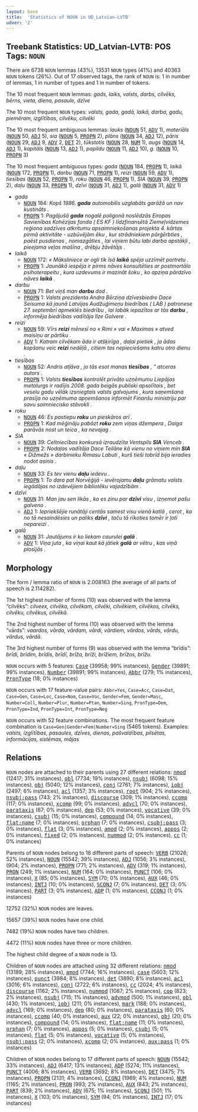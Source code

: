 ```yaml
---
layout: base
title:  'Statistics of NOUN in UD_Latvian-LVTB'
udver: '2'
---
```


## Treebank Statistics: UD_Latvian-LVTB: POS Tags: `NOUN`

There are 6738 `NOUN` lemmas (43%), 13531 `NOUN` types (41%) and 40363 `NOUN` tokens (26%).
Out of 17 observed tags, the rank of `NOUN` is: 1 in number of lemmas, 1 in number of types and 1 in number of tokens.

The 10 most frequent `NOUN` lemmas: <em>gads, laiks, valsts, darbs, cilvēks, bērns, vieta, diena, pasaule, dzīve</em>

The 10 most frequent `NOUN` types:  <em>valsts, gada, gadā, laikā, darba, gadu, piemēram, izglītības, cilvēku, cilvēki</em>

The 10 most frequent ambiguous lemmas: <em>lauks</em> (<tt><a href="lv_lvtb-pos-NOUN.html">NOUN</a></tt> 51, <tt><a href="lv_lvtb-pos-ADV.html">ADV</a></tt> 1), <em>materiāls</em> (<tt><a href="lv_lvtb-pos-NOUN.html">NOUN</a></tt> 50, <tt><a href="lv_lvtb-pos-ADJ.html">ADJ</a></tt> 5), <em>sia</em> (<tt><a href="lv_lvtb-pos-NOUN.html">NOUN</a></tt> 5, <tt><a href="lv_lvtb-pos-PROPN.html">PROPN</a></tt> 2), <em>plāns</em> (<tt><a href="lv_lvtb-pos-NOUN.html">NOUN</a></tt> 34, <tt><a href="lv_lvtb-pos-ADJ.html">ADJ</a></tt> 12), <em>pāris</em> (<tt><a href="lv_lvtb-pos-NOUN.html">NOUN</a></tt> 29, <tt><a href="lv_lvtb-pos-ADJ.html">ADJ</a></tt> 9, <tt><a href="lv_lvtb-pos-ADV.html">ADV</a></tt> 2, <tt><a href="lv_lvtb-pos-DET.html">DET</a></tt> 2), <em>tūkstotis</em> (<tt><a href="lv_lvtb-pos-NOUN.html">NOUN</a></tt> 28, <tt><a href="lv_lvtb-pos-NUM.html">NUM</a></tt> 1), <em>augs</em> (<tt><a href="lv_lvtb-pos-NOUN.html">NOUN</a></tt> 14, <tt><a href="lv_lvtb-pos-ADJ.html">ADJ</a></tt> 1), <em>kapitāls</em> (<tt><a href="lv_lvtb-pos-NOUN.html">NOUN</a></tt> 13, <tt><a href="lv_lvtb-pos-ADJ.html">ADJ</a></tt> 1), <em>papildu</em> (<tt><a href="lv_lvtb-pos-NOUN.html">NOUN</a></tt> 11, <tt><a href="lv_lvtb-pos-ADJ.html">ADJ</a></tt> 10), <em>g.</em> (<tt><a href="lv_lvtb-pos-NOUN.html">NOUN</a></tt> 10, <tt><a href="lv_lvtb-pos-PROPN.html">PROPN</a></tt> 3)

The 10 most frequent ambiguous types:  <em>gada</em> (<tt><a href="lv_lvtb-pos-NOUN.html">NOUN</a></tt> 184, <tt><a href="lv_lvtb-pos-PROPN.html">PROPN</a></tt> 1), <em>laikā</em> (<tt><a href="lv_lvtb-pos-NOUN.html">NOUN</a></tt> 172, <tt><a href="lv_lvtb-pos-PROPN.html">PROPN</a></tt> 1), <em>darbu</em> (<tt><a href="lv_lvtb-pos-NOUN.html">NOUN</a></tt> 71, <tt><a href="lv_lvtb-pos-PROPN.html">PROPN</a></tt> 1), <em>reizi</em> (<tt><a href="lv_lvtb-pos-NOUN.html">NOUN</a></tt> 59, <tt><a href="lv_lvtb-pos-ADV.html">ADV</a></tt> 1), <em>tiesības</em> (<tt><a href="lv_lvtb-pos-NOUN.html">NOUN</a></tt> 52, <tt><a href="lv_lvtb-pos-PROPN.html">PROPN</a></tt> 1), <em>roku</em> (<tt><a href="lv_lvtb-pos-NOUN.html">NOUN</a></tt> 46, <tt><a href="lv_lvtb-pos-PROPN.html">PROPN</a></tt> 1), <em>SIA</em> (<tt><a href="lv_lvtb-pos-NOUN.html">NOUN</a></tt> 39, <tt><a href="lv_lvtb-pos-PROPN.html">PROPN</a></tt> 2), <em>daļu</em> (<tt><a href="lv_lvtb-pos-NOUN.html">NOUN</a></tt> 33, <tt><a href="lv_lvtb-pos-PROPN.html">PROPN</a></tt> 1), <em>dzīvi</em> (<tt><a href="lv_lvtb-pos-NOUN.html">NOUN</a></tt> 31, <tt><a href="lv_lvtb-pos-ADJ.html">ADJ</a></tt> 1), <em>galā</em> (<tt><a href="lv_lvtb-pos-NOUN.html">NOUN</a></tt> 31, <tt><a href="lv_lvtb-pos-ADV.html">ADV</a></tt> 1)


* <em>gada</em>
  * <tt><a href="lv_lvtb-pos-NOUN.html">NOUN</a></tt> 184: <em>Kopš 1986. <b>gada</b> automobilis uzglabāts garāžā un nav kustināts .</em>
  * <tt><a href="lv_lvtb-pos-PROPN.html">PROPN</a></tt> 1: <em>Pagājušā <b>gada</b> nogalē poligonā noslēdzās Eiropas Savienības Kohēzijas fonda ( ES KF ) līdzfinansētā Ziemeļvidzemes reģiona sadzīves atkritumu apsaimniekošanas projekta 4. kārtas pirmā aktivitāte - uzbūvējām ēku , kur strādniekiem pārģērbties , paēst pusdienas , nomazgāties , lai viņiem būtu labi darba apstākļi , pieejama veļas mašīna , drēbju žāvētājs .</em>
* <em>laikā</em>
  * <tt><a href="lv_lvtb-pos-NOUN.html">NOUN</a></tt> 172: <em>« Māksliniece ar ogli tik īsā <b>laikā</b> spēja uzzīmēt portretu .</em>
  * <tt><a href="lv_lvtb-pos-PROPN.html">PROPN</a></tt> 1: <em>Jaunākā iespēja ir pirms nāves konsultēties ar postmortālo psihoterapeitu , kura uzdevums ir mazināt šoku , ko apziņa pārdzīvo nāves <b>laikā</b> .</em>
* <em>darbu</em>
  * <tt><a href="lv_lvtb-pos-NOUN.html">NOUN</a></tt> 71: <em>Bet viņš man <b>darbu</b> dod .</em>
  * <tt><a href="lv_lvtb-pos-PROPN.html">PROPN</a></tt> 1: <em>Valsts prezidenta Andra Bērziņa dzīvesbiedre Dace Seisuma kā jaunā Latvijas Audžuģimeņu biedrības ( LAB ) patronese 27. septembrī apmeklēs biedrību , lai labāk iepazītos ar tās <b>darbu</b> , informēja biedrības vadītāja Ilze Golvere .</em>
* <em>reizi</em>
  * <tt><a href="lv_lvtb-pos-NOUN.html">NOUN</a></tt> 59: <em>Vīrs <b>reizi</b> mēnesī no « Rimi » vai « Maximas » atved maisiņu ar pārtiku .</em>
  * <tt><a href="lv_lvtb-pos-ADV.html">ADV</a></tt> 1: <em>Katram cilvēkam āda ir atšķirīga , daļai pietiek , ja ādas kopšanu veic <b>reizi</b> nedēļā , citiem tas nepieciešams katru otro dienu .</em>
* <em>tiesības</em>
  * <tt><a href="lv_lvtb-pos-NOUN.html">NOUN</a></tt> 52: <em>Andris atļāva , jo tās esot manas <b>tiesības</b> , " atceras autors .</em>
  * <tt><a href="lv_lvtb-pos-PROPN.html">PROPN</a></tt> 1: <em>Valsts <b>tiesības</b> kontrolēt privāto uzņēmumu Liepājas metalurgs ir radījis 2008. gada beigās publiski apsolītais , bet veselu gadu vēlāk izsniegtais valsts galvojums , kura saņemšana prasīja no uzņēmuma apņemšanos informēt Finanšu ministriju par savu saimniecisko stāvokli .</em>
* <em>roku</em>
  * <tt><a href="lv_lvtb-pos-NOUN.html">NOUN</a></tt> 46: <em>Es pastiepu <b>roku</b> un pieskāros arī .</em>
  * <tt><a href="lv_lvtb-pos-PROPN.html">PROPN</a></tt> 1: <em>Kad mēģināju pabāzt <b>roku</b> zem viņas džempera , Daiga parāvās nost un teica , ka nevajag .</em>
* <em>SIA</em>
  * <tt><a href="lv_lvtb-pos-NOUN.html">NOUN</a></tt> 39: <em>Celtniecības konkursā izraudzīta Ventspils <b>SIA</b> Venceb .</em>
  * <tt><a href="lv_lvtb-pos-PROPN.html">PROPN</a></tt> 2: <em>Nodaļas vadītāja Dace Teilāne kā vienu no viņiem min <b>SIA</b> « Dižmežs » darbinieku Rimasu Labuti , kurš tieši tobrīd bija ieradies nodot asinis .</em>
* <em>daļu</em>
  * <tt><a href="lv_lvtb-pos-NOUN.html">NOUN</a></tt> 33: <em>Es tev vienu <b>daļu</b> iedevu .</em>
  * <tt><a href="lv_lvtb-pos-PROPN.html">PROPN</a></tt> 1: <em>To dara pat Norvēģijā - ievērojamu <b>daļu</b> grāmatu valsts iegādājas no izdevējiem bibliotēku vajadzībām .</em>
* <em>dzīvi</em>
  * <tt><a href="lv_lvtb-pos-NOUN.html">NOUN</a></tt> 31: <em>Man jau sen likās , ka es zinu par <b>dzīvi</b> visu , izņemot pašu galveno .</em>
  * <tt><a href="lv_lvtb-pos-ADJ.html">ADJ</a></tt> 1: <em>Iepriekšējie runātāji centās samest visu vienā katlā , cerot , ka no tā nesaindēsies un paliks <b>dzīvi</b> , taču tā rīkoties tomēr ir ļoti nepareizi .</em>
* <em>galā</em>
  * <tt><a href="lv_lvtb-pos-NOUN.html">NOUN</a></tt> 31: <em>Jautājums ir ko liekam caurulei <b>galā</b> .</em>
  * <tt><a href="lv_lvtb-pos-ADV.html">ADV</a></tt> 1: <em>Viņa juta , ka viņai kaut kā jātiek <b>galā</b> ar vētru , kas viņā plosījās .</em>

## Morphology

The form / lemma ratio of `NOUN` is 2.008163 (the average of all parts of speech is 2.114282).

The 1st highest number of forms (10) was observed with the lemma “cilvēks”: <em>cilveex, cilvēka, cilvēkam, cilvēki, cilvēkiem, cilvēkos, cilvēks, cilvēku, cilvēkus, cilvēkā</em>.

The 2nd highest number of forms (10) was observed with the lemma “vārds”: <em>vaardos, vārda, vārdam, vārdi, vārdiem, vārdos, vārds, vārdu, vārdus, vārdā</em>.

The 3rd highest number of forms (9) was observed with the lemma “brīdis”: <em>brīdi, brīdim, brīdis, brīdī, brīža, brīži, brīžiem, brīžos, brīžu</em>.

`NOUN` occurs with 5 features: <tt><a href="lv_lvtb-feat-Case.html">Case</a></tt> (39958; 99% instances), <tt><a href="lv_lvtb-feat-Gender.html">Gender</a></tt> (39891; 99% instances), <tt><a href="lv_lvtb-feat-Number.html">Number</a></tt> (39891; 99% instances), <tt><a href="lv_lvtb-feat-Abbr.html">Abbr</a></tt> (279; 1% instances), <tt><a href="lv_lvtb-feat-PronType.html">PronType</a></tt> (18; 0% instances)

`NOUN` occurs with 17 feature-value pairs: `Abbr=Yes`, `Case=Acc`, `Case=Dat`, `Case=Gen`, `Case=Loc`, `Case=Nom`, `Case=Voc`, `Gender=Fem`, `Gender=Masc`, `Number=Coll`, `Number=Plur`, `Number=Ptan`, `Number=Sing`, `PronType=Dem`, `PronType=Ind`, `PronType=Int`, `PronType=Neg`

`NOUN` occurs with 52 feature combinations.
The most frequent feature combination is `Case=Gen|Gender=Fem|Number=Sing` (5465 tokens).
Examples: <em>valsts, izglītības, pasaules, dzīves, dienas, pašvaldības, pilsētas, informācijas, sistēmas, mājas</em>


## Relations

`NOUN` nodes are attached to their parents using 27 different relations: <tt><a href="lv_lvtb-dep-nmod.html">nmod</a></tt> (12417; 31% instances), <tt><a href="lv_lvtb-dep-obl.html">obl</a></tt> (7734; 19% instances), <tt><a href="lv_lvtb-dep-nsubj.html">nsubj</a></tt> (6098; 15% instances), <tt><a href="lv_lvtb-dep-obj.html">obj</a></tt> (5040; 12% instances), <tt><a href="lv_lvtb-dep-conj.html">conj</a></tt> (2761; 7% instances), <tt><a href="lv_lvtb-dep-iobj.html">iobj</a></tt> (2497; 6% instances), <tt><a href="lv_lvtb-dep-acl.html">acl</a></tt> (1357; 3% instances), <tt><a href="lv_lvtb-dep-root.html">root</a></tt> (904; 2% instances), <tt><a href="lv_lvtb-dep-nsubj-pass.html">nsubj:pass</a></tt> (743; 2% instances), <tt><a href="lv_lvtb-dep-discourse.html">discourse</a></tt> (309; 1% instances), <tt><a href="lv_lvtb-dep-ccomp.html">ccomp</a></tt> (117; 0% instances), <tt><a href="lv_lvtb-dep-xcomp.html">xcomp</a></tt> (99; 0% instances), <tt><a href="lv_lvtb-dep-advcl.html">advcl</a></tt> (70; 0% instances), <tt><a href="lv_lvtb-dep-parataxis.html">parataxis</a></tt> (67; 0% instances), <tt><a href="lv_lvtb-dep-dep.html">dep</a></tt> (53; 0% instances), <tt><a href="lv_lvtb-dep-vocative.html">vocative</a></tt> (39; 0% instances), <tt><a href="lv_lvtb-dep-csubj.html">csubj</a></tt> (15; 0% instances), <tt><a href="lv_lvtb-dep-compound.html">compound</a></tt> (14; 0% instances), <tt><a href="lv_lvtb-dep-flat-name.html">flat:name</a></tt> (7; 0% instances), <tt><a href="lv_lvtb-dep-orphan.html">orphan</a></tt> (7; 0% instances), <tt><a href="lv_lvtb-dep-csubj-pass.html">csubj:pass</a></tt> (3; 0% instances), <tt><a href="lv_lvtb-dep-flat.html">flat</a></tt> (3; 0% instances), <tt><a href="lv_lvtb-dep-amod.html">amod</a></tt> (2; 0% instances), <tt><a href="lv_lvtb-dep-appos.html">appos</a></tt> (2; 0% instances), <tt><a href="lv_lvtb-dep-fixed.html">fixed</a></tt> (2; 0% instances), <tt><a href="lv_lvtb-dep-nummod.html">nummod</a></tt> (2; 0% instances), <tt><a href="lv_lvtb-dep-cc.html">cc</a></tt> (1; 0% instances)

Parents of `NOUN` nodes belong to 18 different parts of speech: <tt><a href="lv_lvtb-pos-VERB.html">VERB</a></tt> (21026; 52% instances), <tt><a href="lv_lvtb-pos-NOUN.html">NOUN</a></tt> (15542; 39% instances), <tt><a href="lv_lvtb-pos-ADJ.html">ADJ</a></tt> (1056; 3% instances),  (904; 2% instances), <tt><a href="lv_lvtb-pos-PROPN.html">PROPN</a></tt> (771; 2% instances), <tt><a href="lv_lvtb-pos-ADV.html">ADV</a></tt> (319; 1% instances), <tt><a href="lv_lvtb-pos-PRON.html">PRON</a></tt> (249; 1% instances), <tt><a href="lv_lvtb-pos-NUM.html">NUM</a></tt> (164; 0% instances), <tt><a href="lv_lvtb-pos-PUNCT.html">PUNCT</a></tt> (106; 0% instances), <tt><a href="lv_lvtb-pos-X.html">X</a></tt> (85; 0% instances), <tt><a href="lv_lvtb-pos-SYM.html">SYM</a></tt> (70; 0% instances), <tt><a href="lv_lvtb-pos-AUX.html">AUX</a></tt> (46; 0% instances), <tt><a href="lv_lvtb-pos-INTJ.html">INTJ</a></tt> (10; 0% instances), <tt><a href="lv_lvtb-pos-SCONJ.html">SCONJ</a></tt> (7; 0% instances), <tt><a href="lv_lvtb-pos-DET.html">DET</a></tt> (3; 0% instances), <tt><a href="lv_lvtb-pos-PART.html">PART</a></tt> (3; 0% instances), <tt><a href="lv_lvtb-pos-ADP.html">ADP</a></tt> (1; 0% instances), <tt><a href="lv_lvtb-pos-CCONJ.html">CCONJ</a></tt> (1; 0% instances)

12752 (32%) `NOUN` nodes are leaves.

15657 (39%) `NOUN` nodes have one child.

7482 (19%) `NOUN` nodes have two children.

4472 (11%) `NOUN` nodes have three or more children.

The highest child degree of a `NOUN` node is 13.

Children of `NOUN` nodes are attached using 32 different relations: <tt><a href="lv_lvtb-dep-nmod.html">nmod</a></tt> (13189; 28% instances), <tt><a href="lv_lvtb-dep-amod.html">amod</a></tt> (7744; 16% instances), <tt><a href="lv_lvtb-dep-case.html">case</a></tt> (5603; 12% instances), <tt><a href="lv_lvtb-dep-punct.html">punct</a></tt> (3984; 8% instances), <tt><a href="lv_lvtb-dep-det.html">det</a></tt> (3890; 8% instances), <tt><a href="lv_lvtb-dep-acl.html">acl</a></tt> (3016; 6% instances), <tt><a href="lv_lvtb-dep-conj.html">conj</a></tt> (2722; 6% instances), <tt><a href="lv_lvtb-dep-cc.html">cc</a></tt> (2024; 4% instances), <tt><a href="lv_lvtb-dep-discourse.html">discourse</a></tt> (1162; 2% instances), <tt><a href="lv_lvtb-dep-nummod.html">nummod</a></tt> (1087; 2% instances), <tt><a href="lv_lvtb-dep-cop.html">cop</a></tt> (823; 2% instances), <tt><a href="lv_lvtb-dep-nsubj.html">nsubj</a></tt> (715; 1% instances), <tt><a href="lv_lvtb-dep-advmod.html">advmod</a></tt> (500; 1% instances), <tt><a href="lv_lvtb-dep-obl.html">obl</a></tt> (430; 1% instances), <tt><a href="lv_lvtb-dep-iobj.html">iobj</a></tt> (211; 0% instances), <tt><a href="lv_lvtb-dep-mark.html">mark</a></tt> (188; 0% instances), <tt><a href="lv_lvtb-dep-advcl.html">advcl</a></tt> (169; 0% instances), <tt><a href="lv_lvtb-dep-dep.html">dep</a></tt> (80; 0% instances), <tt><a href="lv_lvtb-dep-parataxis.html">parataxis</a></tt> (60; 0% instances), <tt><a href="lv_lvtb-dep-ccomp.html">ccomp</a></tt> (40; 0% instances), <tt><a href="lv_lvtb-dep-aux.html">aux</a></tt> (22; 0% instances), <tt><a href="lv_lvtb-dep-obj.html">obj</a></tt> (20; 0% instances), <tt><a href="lv_lvtb-dep-compound.html">compound</a></tt> (14; 0% instances), <tt><a href="lv_lvtb-dep-flat-name.html">flat:name</a></tt> (11; 0% instances), <tt><a href="lv_lvtb-dep-orphan.html">orphan</a></tt> (7; 0% instances), <tt><a href="lv_lvtb-dep-appos.html">appos</a></tt> (5; 0% instances), <tt><a href="lv_lvtb-dep-csubj.html">csubj</a></tt> (5; 0% instances), <tt><a href="lv_lvtb-dep-flat.html">flat</a></tt> (5; 0% instances), <tt><a href="lv_lvtb-dep-vocative.html">vocative</a></tt> (5; 0% instances), <tt><a href="lv_lvtb-dep-nsubj-pass.html">nsubj:pass</a></tt> (2; 0% instances), <tt><a href="lv_lvtb-dep-xcomp.html">xcomp</a></tt> (2; 0% instances), <tt><a href="lv_lvtb-dep-aux-pass.html">aux:pass</a></tt> (1; 0% instances)

Children of `NOUN` nodes belong to 17 different parts of speech: <tt><a href="lv_lvtb-pos-NOUN.html">NOUN</a></tt> (15542; 33% instances), <tt><a href="lv_lvtb-pos-ADJ.html">ADJ</a></tt> (6417; 13% instances), <tt><a href="lv_lvtb-pos-ADP.html">ADP</a></tt> (5274; 11% instances), <tt><a href="lv_lvtb-pos-PUNCT.html">PUNCT</a></tt> (4006; 8% instances), <tt><a href="lv_lvtb-pos-VERB.html">VERB</a></tt> (3692; 8% instances), <tt><a href="lv_lvtb-pos-DET.html">DET</a></tt> (3475; 7% instances), <tt><a href="lv_lvtb-pos-PROPN.html">PROPN</a></tt> (2131; 4% instances), <tt><a href="lv_lvtb-pos-CCONJ.html">CCONJ</a></tt> (1969; 4% instances), <tt><a href="lv_lvtb-pos-NUM.html">NUM</a></tt> (1165; 2% instances), <tt><a href="lv_lvtb-pos-PRON.html">PRON</a></tt> (993; 2% instances), <tt><a href="lv_lvtb-pos-AUX.html">AUX</a></tt> (843; 2% instances), <tt><a href="lv_lvtb-pos-PART.html">PART</a></tt> (839; 2% instances), <tt><a href="lv_lvtb-pos-ADV.html">ADV</a></tt> (675; 1% instances), <tt><a href="lv_lvtb-pos-SCONJ.html">SCONJ</a></tt> (501; 1% instances), <tt><a href="lv_lvtb-pos-X.html">X</a></tt> (103; 0% instances), <tt><a href="lv_lvtb-pos-SYM.html">SYM</a></tt> (94; 0% instances), <tt><a href="lv_lvtb-pos-INTJ.html">INTJ</a></tt> (17; 0% instances)

